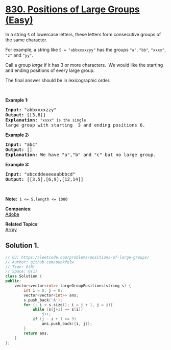 # [830. Positions of Large Groups (Easy)](https://leetcode.com/problems/positions-of-large-groups/)

<p>In a string&nbsp;<code>S</code>&nbsp;of lowercase letters, these letters form consecutive groups of the same character.</p>

<p>For example, a string like <code>S = "abbxxxxzyy"</code> has the groups <code>"a"</code>, <code>"bb"</code>, <code>"xxxx"</code>, <code>"z"</code> and&nbsp;<code>"yy"</code>.</p>

<p>Call a group <em>large</em> if it has 3 or more characters.&nbsp; We would like the starting and ending positions of every large group.</p>

<p>The final answer should be in lexicographic order.</p>

<p>&nbsp;</p>

<p><strong>Example 1:</strong></p>

<pre><strong>Input: </strong>"abbxxxxzzy"
<strong>Output: </strong>[[3,6]]
<strong>Explanation</strong>: <code>"xxxx" is the single </code>large group with starting  3 and ending positions 6.
</pre>

<p><strong>Example 2:</strong></p>

<pre><strong>Input: </strong>"abc"
<strong>Output: </strong>[]
<strong>Explanation</strong>: We have "a","b" and "c" but no large group.
</pre>

<p><strong>Example 3:</strong></p>

<pre><strong>Input: </strong>"abcdddeeeeaabbbcd"
<strong>Output: </strong>[[3,5],[6,9],[12,14]]</pre>

<p>&nbsp;</p>

<p><strong>Note:&nbsp;</strong>&nbsp;<code>1 &lt;= S.length &lt;= 1000</code></p>


**Companies**:  
[Adobe](https://leetcode.com/company/adobe)

**Related Topics**:  
[Array](https://leetcode.com/tag/array/)

## Solution 1.

```cpp
// OJ: https://leetcode.com/problems/positions-of-large-groups/
// Author: github.com/punkfulw
// Time: O(N)
// Space: O(1)
class Solution {
public:
    vector<vector<int>> largeGroupPositions(string s) {
        int i = 0, j = 0;
        vector<vector<int>> ans;
        s.push_back('A');
        for (; i < s.size(); i = j + 1, j = i){
            while (s[j+1] == s[i])
                j++;
            if (j - i + 1 >= 3)
                ans.push_back({i, j});
        }
        return ans;
    }
};
```
